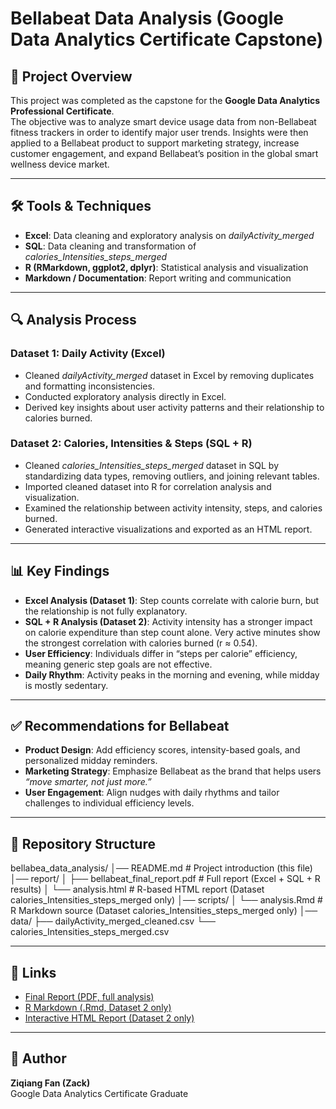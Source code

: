 # Bellabeat Data Analysis (Google Data Analytics Certificate Capstone)

## 📌 Project Overview
This project was completed as the capstone for the **Google Data Analytics Professional Certificate**.  
The objective was to analyze smart device usage data from non-Bellabeat fitness trackers in order to identify major user trends. Insights were then applied to a Bellabeat product to support marketing strategy, increase customer engagement, and expand Bellabeat’s position in the global smart wellness device market.

---

## 🛠 Tools & Techniques
- **Excel**: Data cleaning and exploratory analysis on *dailyActivity_merged*  
- **SQL**: Data cleaning and transformation of *calories_Intensities_steps_merged*  
- **R (RMarkdown, ggplot2, dplyr)**: Statistical analysis and visualization  
- **Markdown / Documentation**: Report writing and communication  

---

## 🔍 Analysis Process
### Dataset 1: Daily Activity (Excel)
- Cleaned *dailyActivity_merged* dataset in Excel by removing duplicates and formatting inconsistencies.  
- Conducted exploratory analysis directly in Excel.  
- Derived key insights about user activity patterns and their relationship to calories burned.  

### Dataset 2: Calories, Intensities & Steps (SQL + R)
- Cleaned *calories_Intensities_steps_merged* dataset in SQL by standardizing data types, removing outliers, and joining relevant tables.  
- Imported cleaned dataset into R for correlation analysis and visualization.  
- Examined the relationship between activity intensity, steps, and calories burned.  
- Generated interactive visualizations and exported as an HTML report.  

---

## 📊 Key Findings
- **Excel Analysis (Dataset 1)**: Step counts correlate with calorie burn, but the relationship is not fully explanatory.  
- **SQL + R Analysis (Dataset 2)**: Activity intensity has a stronger impact on calorie expenditure than step count alone. Very active minutes show the strongest correlation with calories burned (r ≈ 0.54).  
- **User Efficiency**: Individuals differ in “steps per calorie” efficiency, meaning generic step goals are not effective.  
- **Daily Rhythm**: Activity peaks in the morning and evening, while midday is mostly sedentary.  

---

## ✅ Recommendations for Bellabeat
- **Product Design**: Add efficiency scores, intensity-based goals, and personalized midday reminders.  
- **Marketing Strategy**: Emphasize Bellabeat as the brand that helps users *“move smarter, not just more.”*  
- **User Engagement**: Align nudges with daily rhythms and tailor challenges to individual efficiency levels.  

---

## 📂 Repository Structure
bellabea_data_analysis/
│── README.md # Project introduction (this file)
│── report/
│ ├── bellabeat_final_report.pdf # Full report (Excel + SQL + R results)
│ └── analysis.html # R-based HTML report (Dataset calories_Intensities_steps_merged only)
│── scripts/
│ └── analysis.Rmd # R Markdown source (Dataset calories_Intensities_steps_merged only)
│── data/
├── dailyActivity_merged_cleaned.csv
└── calories_Intensities_steps_merged.csv

---

## 📎 Links
- [Final Report (PDF, full analysis)](report/bellabeat_final_report.pdf)  
- [R Markdown (.Rmd, Dataset 2 only)](scripts/analysis.Rmd)  
- [Interactive HTML Report (Dataset 2 only)](report/analysis.html)  

---

## 👤 Author
**Ziqiang Fan (Zack)**  
Google Data Analytics Certificate Graduate  
